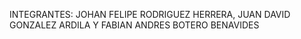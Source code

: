 INTEGRANTES: JOHAN FELIPE RODRIGUEZ HERRERA, JUAN DAVID GONZALEZ ARDILA Y FABIAN ANDRES BOTERO BENAVIDES
